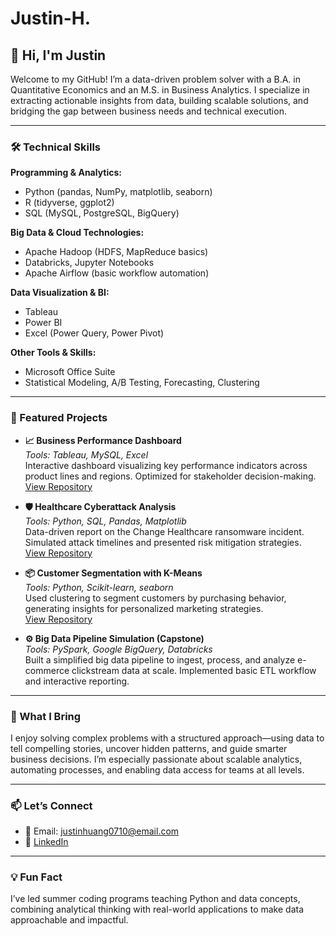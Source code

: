 # Justin-H.
## 👋 Hi, I'm Justin

Welcome to my GitHub! I’m a data-driven problem solver with a B.A. in Quantitative Economics and an M.S. in Business Analytics. I specialize in extracting actionable insights from data, building scalable solutions, and bridging the gap between business needs and technical execution.

---

### 🛠️ Technical Skills

**Programming & Analytics:**  
- Python (pandas, NumPy, matplotlib, seaborn)  
- R (tidyverse, ggplot2)  
- SQL (MySQL, PostgreSQL, BigQuery)  

**Big Data & Cloud Technologies:**  
- Apache Hadoop (HDFS, MapReduce basics)  
- Databricks, Jupyter Notebooks  
- Apache Airflow (basic workflow automation)  

**Data Visualization & BI:**  
- Tableau  
- Power BI  
- Excel (Power Query, Power Pivot)  

**Other Tools & Skills:**    
- Microsoft Office Suite  
- Statistical Modeling, A/B Testing, Forecasting, Clustering  

---

### 🚀 Featured Projects

- **📈 Business Performance Dashboard**  
  *Tools: Tableau, MySQL, Excel*  
  Interactive dashboard visualizing key performance indicators across product lines and regions. Optimized for stakeholder decision-making.  
  [View Repository](https://github.com/username/business-performance-dashboard)

- **🛡️ Healthcare Cyberattack Analysis**  
  *Tools: Python, SQL, Pandas, Matplotlib*  
  Data-driven report on the Change Healthcare ransomware incident. Simulated attack timelines and presented risk mitigation strategies.  
  [View Repository](https://github.com/username/chc-cyberattack-analysis)

- **📦 Customer Segmentation with K-Means**  
  *Tools: Python, Scikit-learn, seaborn*  
  Used clustering to segment customers by purchasing behavior, generating insights for personalized marketing strategies.  
  [View Repository](https://github.com/username/customer-segmentation)

- **⚙️ Big Data Pipeline Simulation (Capstone)**  
  *Tools: PySpark, Google BigQuery, Databricks*  
  Built a simplified big data pipeline to ingest, process, and analyze e-commerce clickstream data at scale. Implemented basic ETL workflow and interactive reporting.

---

### 🎯 What I Bring

I enjoy solving complex problems with a structured approach—using data to tell compelling stories, uncover hidden patterns, and guide smarter business decisions. I’m especially passionate about scalable analytics, automating processes, and enabling data access for teams at all levels.

---

### 📫 Let’s Connect

- 📧 Email: justinhuang0710@email.com  
- 💼 [LinkedIn](https://www.linkedin.com/in/)  

---

### 💡 Fun Fact

I’ve led summer coding programs teaching Python and data concepts, combining analytical thinking with real-world applications to make data approachable and impactful.

